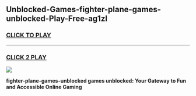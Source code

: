 
## Unblocked-Games-fighter-plane-games-unblocked-Play-Free-ag1zl
<h3>
<a href="https://premium76.site?title=fighter-plane-games-unblocked&ref=18A1">CLICK TO PLAY</a></h3>
<hr>

<h3>
<a href="https://premium76.site?title=fighter-plane-games-unblocked&ref=18A1">CLICK 2 PLAY</a>
  
</h3>

<a href="https://premium76.site?title=fighter-plane-games-unblocked&ref=18A1"><img src="https://clearcache.store/games.png"></a>


**fighter-plane-games-unblocked games unblocked: Your Gateway to Fun and Accessible Online Gaming**
